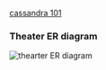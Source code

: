 [cassandra 101](https://rawgit.com/webscal3r/cassandra101/master/cassandra101.html#/)

### Theater ER diagram ###

![thearter ER diagram](https://github.com/webscal3r/cassandra101/raw/master/lab/images/lab_theater_er_diagram.jpg)


